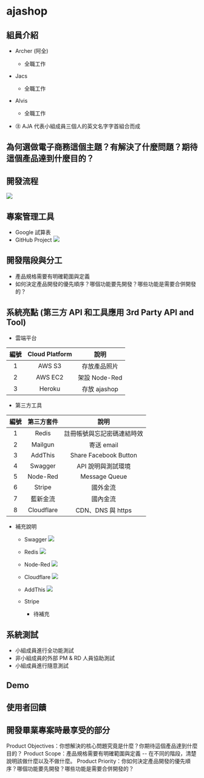 # ajashop
## 組員介紹
* Archer (阿全)
  * 全職工作
  
* Jacs
  * 全職工作
* Alvis
  * 全職工作
  
* ㊟ AJA 代表小組成員三個人的英文名字字首組合而成

## 為何選做電子商務這個主題？有解決了什麼問題？期待這個產品達到什麼目的？


## 開發流程
![](https://oranwind.s3.amazonaws.com/2019/Nov/_____2019_11_19___1_53_33-1574142825407.png)


## 專案管理工具
* Google 試算表
* GitHub Project
  ![](https://oranwind.s3.amazonaws.com/2019/Nov/1_24g7O7hLYotolsIDtR9fuA-1574142315609.png)
  

## 開發階段與分工 
* 產品規格需要有明確範圍與定義
* 如何決定產品開發的優先順序？哪個功能要先開發？哪些功能是需要合併開發的？

## 系統亮點 (第三方 API 和工具應用 3rd Party API and Tool)
* 雲端平台

| 編號 | Cloud Platform |        說明        |
|:----:|:----------:|:------------------:|
|  1  |    AWS S3   |  存放產品照片 |
|  2  |   AWS EC2  |  架設 Node-Red |
|  3  |   Heroku  |  存放 ajashop  |

* 第三方工具  

| 編號 | 第三方套件 |        說明        |
|:----:|:----------:|:------------------:|
|  1  |    Redis   |  註冊帳號與忘記密碼連結時效  |
|  2  |   Mailgun  |      寄送 email      |
|  3  |   AddThis  |    Share Facebook Button    |
|  4  |   Swagger  | API 說明與測試環境 |
|  5  |   Node-Red  | Message Queue |
|  6  |   Stripe  | 國外金流 |
|  7  |   藍新金流  | 國內金流 |
|  8  |   Cloudflare  | CDN、DNS 與 https |

* 補充說明
  * Swagger
    ![](https://oranwind.s3.amazonaws.com/2019/Nov/1_af0sASMU75aaV5AkRmJ9HA-1574142401713.png)
    
  * Redis
    ![](https://oranwind.s3.amazonaws.com/2019/Nov/_____2019_11_19___1_49_01-1574142553916.png)
    
  * Node-Red
    ![](https://oranwind.s3.amazonaws.com/2019/Nov/1_RyWCsGqAOXS42RPy6vnMAA-1574142582374.png)
    
  * Cloudflare
    ![](https://oranwind.s3.amazonaws.com/2019/Nov/1_FXt0vqd5_kZK7cwfdqwIfw-1574142612645.png)
    
  * AddThis
    ![](https://oranwind.s3.amazonaws.com/2019/Nov/1_ImKeGJHdaAX4CSx6h3ve3A-1574142649095.png)

  * Stripe
    * 待補充

## 系統測試
* 小組成員進行全功能測試
* 非小組成員的外部 PM & RD 人員協助測試
* 小組成員進行隨意測試


## Demo


## 使用者回饋


## 開發畢業專案時最享受的部分


Product Objectives：你想解決的核心問題究竟是什麼？你期待這個產品達到什麼目的？
Product Scope：產品規格需要有明確範圍與定義 -- 在不同的階段，清楚說明該做什麼以及不做什麼。
Product Priority：你如何決定產品開發的優先順序？哪個功能要先開發？哪些功能是需要合併開發的？
